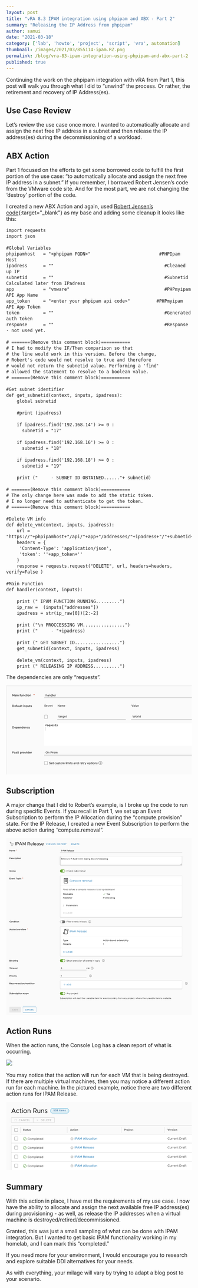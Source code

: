 ```yaml
---
layout: post
title: "vRA 8.3 IPAM integration using phpipam and ABX - Part 2"
summary: "Releasing the IP Address from phpipam"
author: samui
date: "2021-03-18"
category: ['lab', 'howto', 'project', 'script', 'vra', automation]
thumbnail: /images/2021/03/855114-ipam.RZ.png
permalink: /blog/vra-83-ipam-integration-using-phpipam-and-abx-part-2
published: true
---
```


Continuing the work on the phpipam integration with vRA from Part 1, this post will walk you through what I did to “unwind” the process. Or rather, the retirement and recovery of IP Address(es).

## Use Case Review

Let’s review the use case once more. I wanted to automatically allocate and assign the next free IP address in a subnet and then release the IP address(es) during the decommissioning of a workload.

## ABX Action

Part 1 focused on the efforts to get some borrowed code to fulfill the first portion of the use case: “to automatically allocate and assign the next free IP address in a subnet.” If you remember, I borrowed Robert Jensen’s code from the VMware code site. And for the most part, we are not changing the ‘destroy’ portion of the code.

I created a new ABX Action and again, used [Robert Jensen’s code](https://code.vmware.com/en/samples/7270/phpipam-integration-with-vra-8-x#){:target="_blank"} as my base and adding some cleanup it looks like this:

```
import requests
import json

#Global Variables
phpipamhost   = "<phpipam FQDN>"                          #PHPIpam Host
ipadress      = ""                                          #Cleaned up IP
subnetid      = ""                                          #Subnetid Calculated later from IPadress
app           = "vmware"                                    #PHPmyipam API App Name
app_token     = "<enter your phpipam api code>"          #PHPmyipam API App Token
token         = ""                                          #Generated auth token
response      = ""                                          #Response - not used yet.

# =======(Remove this comment block)===========
# I had to modify the IF/Then comparison so that 
# the line would work in this version. Before the change, 
# Robert's code would not resolve to true and therefore
# would not return the subnetid value. Performing a 'find'
# allowed the statement to resolve to a boolean value.
# =======(Remove this comment block)===========

#Get subnet identifier
def get_subnetid(context, inputs, ipadress):
    global subnetid

    #print (ipadress)

    if ipadress.find('192.168.14') >= 0 :
      subnetid = "17"
    
    if ipadress.find('192.168.16') >= 0 :
      subnetid = "18"
      
    if ipadress.find('192.168.18') >= 0 :
      subnetid = "19"

    print ("     - SUBNET ID OBTAINED......"+ subnetid)

# =======(Remove this comment block)===========
# The only change here was made to add the static token. 
# I no longer need to authenticate to get the token. 
# =======(Remove this comment block)===========

#Delete VM info
def delete_vm(context, inputs, ipadress):
    url = "https://"+phpipamhost+"/api/"+app+"/addresses/"+ipadress+"/"+subnetid+""
    headers = {
     'Content-Type': 'application/json',
     'token': ''+app_token+''
    }
    response = requests.request("DELETE", url, headers=headers, verify=False )
   
#Main Function
def handler(context, inputs):

    print (" IPAM FUNCTION RUNNING.........")
    ip_raw =  (inputs["addresses"])
    ipadress = str(ip_raw[0])[2:-2] 
    
    print ("\n PROCCESSING VM................")
    print ("     - "+ipadress)

    print (" GET SUBNET ID.................")
    get_subnetid(context, inputs, ipadress)
        
    delete_vm(context, inputs, ipadress)
    print (" RELEASING IP ADDRESS..........")

```

The dependencies are only “requests”.

![](/images/2021/03/Screen-Shot-2021-03-18-at-4.05.07-PM.png)

## Subscription

A major change that I did to Robert’s example, is I broke up the code to run during specific Events. If you recall in Part 1, we set up an Event Subscription to perform the IP Allocation during the “compute.provision” state. For the IP Release, I created a new Event Subscription to perform the above action during “compute.removal”.

![](/images/2021/03/Screen-Shot-2021-03-18-at-4.12.29-PM.png)

## Action Runs

When the action runs, the Console Log has a clean report of what is occurring.

![](/images/S2021/03/creen-Shot-2021-03-18-at-4.05.50-PM.png)

You may notice that the action will run for each VM that is being destroyed. If there are multiple virtual machines, then you may notice a different action run for each machine. In the pictured example, notice there are two different action runs for IPAM Release.

![](/images/2021/03/Screen-Shot-2021-03-18-at-4.07.49-PM.png)

## Summary

With this action in place, I have met the requirements of my use case. I now have the ability to allocate and assign the next available free IP address(es) during provisioning - as well, as release the IP addresses when a virtual machine is destroyed/retired/decommissioned.

Granted, this was just a small sampling of what can be done with IPAM integration. But I wanted to get basic IPAM functionality working in my homelab, and I can mark this “completed.”

If you need more for your environment, I would encourage you to research and explore suitable DDI alternatives for your needs.

As with everything, your milage will vary by trying to adapt a blog post to your scenario.
